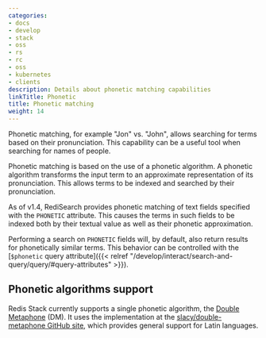 ```yaml
---
categories:
- docs
- develop
- stack
- oss
- rs
- rc
- oss
- kubernetes
- clients
description: Details about phonetic matching capabilities
linkTitle: Phonetic
title: Phonetic matching
weight: 14
---
```


Phonetic matching, for example "Jon" vs. "John", allows searching for terms based on their pronunciation. This capability can be a useful tool when searching for names of people.

Phonetic matching is based on the use of a phonetic algorithm. A phonetic algorithm transforms the input term to an approximate representation of its pronunciation. This allows terms to be indexed and searched by their pronunciation.

As of v1.4, RediSearch provides phonetic matching of text fields specified with the `PHONETIC` attribute. This causes the terms in such fields to be indexed both by their textual value as well as their phonetic approximation.

Performing a search on `PHONETIC` fields will, by default, also return results for phonetically similar terms. This behavior can be controlled with the [`$phonetic` query attribute]({{< relref "/develop/interact/search-and-query/query/#query-attributes" >}}).

## Phonetic algorithms support

Redis Stack currently supports a single phonetic algorithm, the [Double Metaphone](https://en.wikipedia.org/wiki/Metaphone#Double_Metaphone) (DM). It uses the implementation at the [slacy/double-metaphone GitHub site](https://github.com/slacy/double-metaphone), which provides general support for Latin languages.
